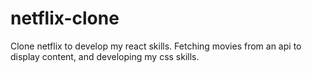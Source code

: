 # netflix-clone
Clone netflix to develop my react skills. Fetching movies from an api to display content, and developing my css skills. 
